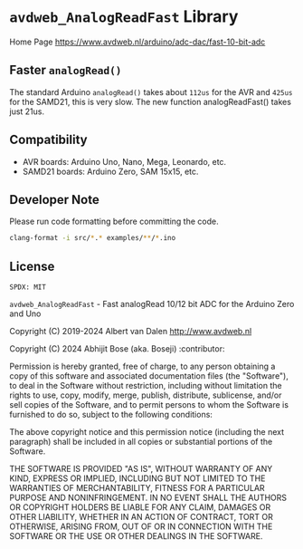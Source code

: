# `avdweb_AnalogReadFast` Library

Home Page <https://www.avdweb.nl/arduino/adc-dac/fast-10-bit-adc>

## Faster `analogRead()`

The standard Arduino `analogRead()` takes about `112us` for the AVR and `425us` for the SAMD21, this is very slow.
The new function analogReadFast() takes just 21us.

## Compatibility

- AVR boards: Arduino Uno, Nano, Mega, Leonardo, etc.
- SAMD21 boards: Arduino Zero, SAM 15x15, etc.

## Developer Note

Please run code formatting before committing the code.

```sh
clang-format -i src/*.* examples/**/*.ino
```

## License

`SPDX: MIT`

`avdweb_AnalogReadFast` - Fast analogRead 10/12 bit ADC for the Arduino Zero and Uno

Copyright (C) 2019-2024 Albert van Dalen <http://www.avdweb.nl>

Copyright (C) 2024 Abhijit Bose (aka. Boseji) :contributor:

Permission is hereby granted, free of charge, to any person obtaining a copy of this software and associated documentation files (the "Software"), to deal in the Software without restriction, including without limitation the rights to use, copy, modify, merge, publish, distribute, sublicense, and/or sell copies of the Software, and to permit persons to whom the Software is furnished to do so, subject to the following conditions:

The above copyright notice and this permission notice (including the next paragraph) shall be included in all copies or substantial portions of the Software.

THE SOFTWARE IS PROVIDED "AS IS", WITHOUT WARRANTY OF ANY KIND, EXPRESS OR IMPLIED, INCLUDING BUT NOT LIMITED TO THE WARRANTIES OF MERCHANTABILITY, FITNESS FOR A PARTICULAR PURPOSE AND NONINFRINGEMENT. IN NO EVENT SHALL THE AUTHORS OR COPYRIGHT HOLDERS BE LIABLE FOR ANY CLAIM, DAMAGES OR OTHER LIABILITY, WHETHER IN AN ACTION OF CONTRACT, TORT OR OTHERWISE, ARISING FROM, OUT OF OR IN CONNECTION WITH THE SOFTWARE OR THE USE OR OTHER DEALINGS IN THE SOFTWARE.
